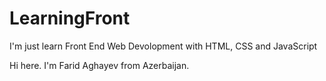 # LearningFront
I'm just learn Front End Web Devolopment with HTML, CSS and JavaScript

Hi here. I'm Farid Aghayev from Azerbaijan. 
